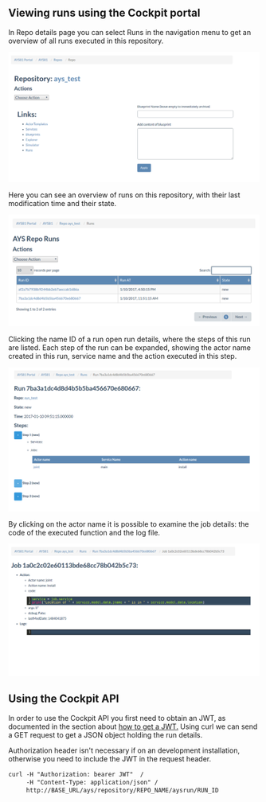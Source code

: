 ## Viewing runs using the Cockpit portal
In Repo details page you can select Runs in the navigation menu to get an overview of all runs executed in this repository.

![Alt](repoDetails.png)

Here you can see an overview of runs on this repository, with their last modification time and their state.

![Alt](runs.png)

Clicking the name ID of a run open run details, where the steps of this run are listed.
Each step of the run can be expanded, showing the actor name created in this run, service name and the action executed in this step.

![Alt](runDetails.png)

By clicking on the actor name it is possible to examine the job details: the code of the executed function and the log file.

![Alt](job.png)

## Using the Cockpit API
In order to use the Cockpit API you first need to obtain an JWT, as documented in the section about [how to get a JWT.](https://github.com/Jumpscale/jscockpit/blob/8.1.1/docs/usage/Howto/Get_JWT/Get_JWT.md)
Using curl we can send a GET request to get a JSON object holding the run details.

Authorization header isn't necessary if on an development installation, otherwise you need to include the JWT in the request header.
```
curl -H "Authorization: bearer JWT"  /
     -H "Content-Type: application/json" /
     http://BASE_URL/ays/repository/REPO_NAME/aysrun/RUN_ID
```
